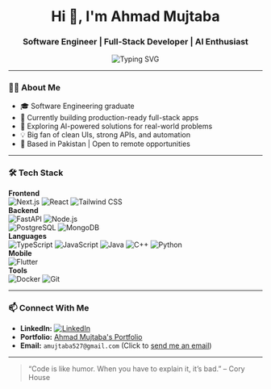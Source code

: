 <h1 align="center">Hi 👋, I'm Ahmad Mujtaba</h1>
<h3 align="center">Software Engineer | Full-Stack Developer | AI Enthusiast</h3>

<p align="center">
  <img src="https://readme-typing-svg.demolab.com?font=Fira+Code&pause=1000&center=true&vCenter=true&width=600&lines=Building+intelligent+and+efficient+apps;Passionate+about+AI%2C+web+and+automation;Always+learning+%F0%9F%93%9A;Let's+build+together+%F0%9F%9A%80" alt="Typing SVG" />
</p>

---

### 👨‍💻 About Me

- 🎓 Software Engineering graduate  
- 💼 Currently building production-ready full-stack apps  
- 🧠 Exploring AI-powered solutions for real-world problems  
- 💡 Big fan of clean UIs, strong APIs, and automation  
- 📌 Based in Pakistan | Open to remote opportunities

---

### 🛠 Tech Stack

**Frontend**  
![Next.js](https://img.shields.io/badge/-Next.js-000?logo=next.js&logoColor=white) ![React](https://img.shields.io/badge/-React-61DAFB?logo=react&logoColor=black) ![Tailwind CSS](https://img.shields.io/badge/-Tailwind%20CSS-38B2AC?logo=tailwind-css&logoColor=white)  
**Backend**  
![FastAPI](https://img.shields.io/badge/-FastAPI-009688?logo=fastapi&logoColor=white) ![Node.js](https://img.shields.io/badge/-Node.js-339933?logo=node.js&logoColor=white)  
![PostgreSQL](https://img.shields.io/badge/-PostgreSQL-336791?logo=postgresql&logoColor=white)  ![MongoDB](https://img.shields.io/badge/-MongoDB-439743?logo=mongodb&logoColor=white)  
**Languages**  
![TypeScript](https://img.shields.io/badge/-TypeScript-3178C6?logo=typescript&logoColor=white) ![JavaScript](https://img.shields.io/badge/-JavaScript-F7DF1E?logo=javascript&logoColor=black)  ![Java](https://img.shields.io/badge/-Java-007396?logo=java&logoColor=white)  ![C++](https://img.shields.io/badge/-C++-00599C?logo=c%2B%2B&logoColor=white) ![Python](https://img.shields.io/badge/-Python-3776AB?logo=python&logoColor=white)  
**Mobile**  
![Flutter](https://img.shields.io/badge/-Flutter-02569B?logo=flutter&logoColor=white)  
**Tools**  
![Docker](https://img.shields.io/badge/-Docker-2496ED?logo=docker&logoColor=white) ![Git](https://img.shields.io/badge/-Git-F05032?logo=git&logoColor=white)

---

### 📫 Connect With Me

- **LinkedIn:** [![LinkedIn](https://img.shields.io/badge/-LinkedIn-0077B5?logo=linkedin&logoColor=white)](https://www.linkedin.com/in/amujtaba527)
- **Portfolio:** [Ahmad Mujtaba's Portfolio](https://www.ahmadmujtaba.online/)
- **Email:** `amujtaba527@gmail.com` (Click to [send me an email](mailto:amujtaba527@gmail.com))

---

> “Code is like humor. When you have to explain it, it’s bad.” – Cory House

